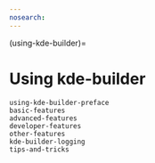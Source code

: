 ```yaml
---
nosearch:
---
```


(using-kde-builder)=
# Using kde-builder

```{toctree}
using-kde-builder-preface
basic-features
advanced-features
developer-features
other-features
kde-builder-logging
tips-and-tricks
```
